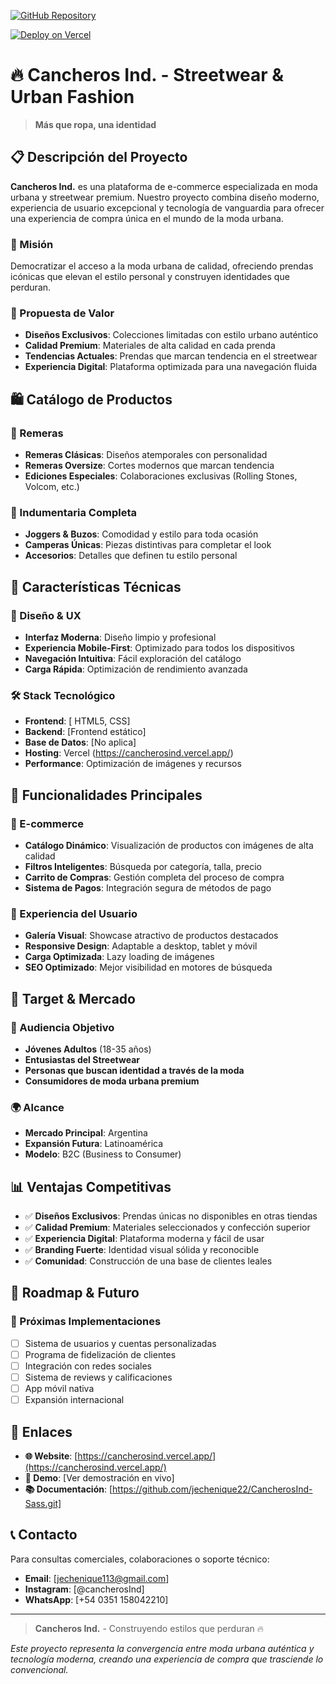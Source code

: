 [![GitHub Repository](https://img.shields.io/badge/GitHub-Repository-black?style=for-the-badge&logo=github&logoColor=white)](https://github.com/jechenique22/CancherosInd-Sass)

[![Deploy on Vercel](https://img.shields.io/badge/Vercel-Live%20Demo-000000?style=for-the-badge&logo=vercel&logoColor=white)](https://cancherosind.vercel.app/)

# 🔥 Cancheros Ind. - Streetwear & Urban Fashion

> **Más que ropa, una identidad**

## 📋 Descripción del Proyecto

**Cancheros Ind.** es una plataforma de e-commerce especializada en moda urbana y streetwear premium. Nuestro proyecto combina diseño moderno, experiencia de usuario excepcional y tecnología de vanguardia para ofrecer una experiencia de compra única en el mundo de la moda urbana.

### 🎯 Misión
Democratizar el acceso a la moda urbana de calidad, ofreciendo prendas icónicas que elevan el estilo personal y construyen identidades que perduran.

### 🌟 Propuesta de Valor
- **Diseños Exclusivos**: Colecciones limitadas con estilo urbano auténtico
- **Calidad Premium**: Materiales de alta calidad en cada prenda
- **Tendencias Actuales**: Prendas que marcan tendencia en el streetwear
- **Experiencia Digital**: Plataforma optimizada para una navegación fluida

## 🛍️ Catálogo de Productos

### 👕 Remeras
- **Remeras Clásicas**: Diseños atemporales con personalidad
- **Remeras Oversize**: Cortes modernos que marcan tendencia
- **Ediciones Especiales**: Colaboraciones exclusivas (Rolling Stones, Volcom, etc.)

### 👖 Indumentaria Completa
- **Joggers & Buzos**: Comodidad y estilo para toda ocasión
- **Camperas Únicas**: Piezas distintivas para completar el look
- **Accesorios**: Detalles que definen tu estilo personal

## 🚀 Características Técnicas

### 🎨 Diseño & UX
- **Interfaz Moderna**: Diseño limpio y profesional
- **Experiencia Mobile-First**: Optimizado para todos los dispositivos
- **Navegación Intuitiva**: Fácil exploración del catálogo
- **Carga Rápida**: Optimización de rendimiento avanzada

### 🛠️ Stack Tecnológico
- **Frontend**: [ HTML5, CSS]
- **Backend**: [Frontend estático]
- **Base de Datos**: [No aplica]
- **Hosting**: Vercel (https://cancherosind.vercel.app/)
- **Performance**: Optimización de imágenes y recursos

## 📱 Funcionalidades Principales

### 🛒 E-commerce
- **Catálogo Dinámico**: Visualización de productos con imágenes de alta calidad
- **Filtros Inteligentes**: Búsqueda por categoría, talla, precio
- **Carrito de Compras**: Gestión completa del proceso de compra
- **Sistema de Pagos**: Integración segura de métodos de pago

### 👤 Experiencia del Usuario
- **Galería Visual**: Showcase atractivo de productos destacados
- **Responsive Design**: Adaptable a desktop, tablet y móvil
- **Carga Optimizada**: Lazy loading de imágenes
- **SEO Optimizado**: Mejor visibilidad en motores de búsqueda

## 🎯 Target & Mercado

### 👥 Audiencia Objetivo
- **Jóvenes Adultos** (18-35 años)
- **Entusiastas del Streetwear**
- **Personas que buscan identidad a través de la moda**
- **Consumidores de moda urbana premium**

### 🌍 Alcance
- **Mercado Principal**: Argentina
- **Expansión Futura**: Latinoamérica
- **Modelo**: B2C (Business to Consumer)

## 📊 Ventajas Competitivas

- ✅ **Diseños Exclusivos**: Prendas únicas no disponibles en otras tiendas
- ✅ **Calidad Premium**: Materiales seleccionados y confección superior
- ✅ **Experiencia Digital**: Plataforma moderna y fácil de usar
- ✅ **Branding Fuerte**: Identidad visual sólida y reconocible
- ✅ **Comunidad**: Construcción de una base de clientes leales

## 🚀 Roadmap & Futuro

### 📅 Próximas Implementaciones
- [ ] Sistema de usuarios y cuentas personalizadas
- [ ] Programa de fidelización de clientes
- [ ] Integración con redes sociales
- [ ] Sistema de reviews y calificaciones
- [ ] App móvil nativa
- [ ] Expansión internacional

## 🔗 Enlaces

- **🌐 Website**: [https://cancherosind.vercel.app/](https://cancherosind.vercel.app/)
- **📱 Demo**: [Ver demostración en vivo]
- **📚 Documentación**: [https://github.com/jechenique22/CancherosInd-Sass.git]

## 📞 Contacto

Para consultas comerciales, colaboraciones o soporte técnico:
- **Email**: [jechenique113@gmail.com]
- **Instagram**: [@cancherosInd]
- **WhatsApp**: [+54 0351 158042210]

---

> **Cancheros Ind.** - Construyendo estilos que perduran 🔥

*Este proyecto representa la convergencia entre moda urbana auténtica y tecnología moderna, creando una experiencia de compra que trasciende lo convencional.*



